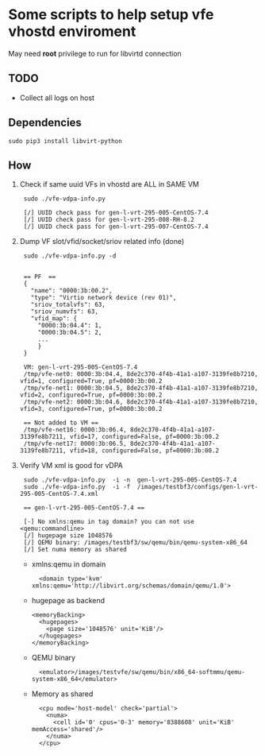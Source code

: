 # Some scripts to help setup vfe vhostd enviroment

May need **root** privilege to run for libvirtd connection

## TODO
* Collect all logs on host

## Dependencies

    sudo pip3 install libvirt-python


## How

1. Check if same uuid VFs in vhostd are ALL in SAME VM

        sudo ./vfe-vdpa-info.py

        [/] UUID check pass for gen-l-vrt-295-005-CentOS-7.4
        [/] UUID check pass for gen-l-vrt-295-008-RH-8.2
        [/] UUID check pass for gen-l-vrt-295-007-CentOS-7.4

2. Dump VF slot/vfid/socket/sriov related info (done)

        sudo ./vfe-vdpa-info.py -d


        == PF  ==
        {
          "name": "0000:3b:00.2",
          "type": "Virtio network device (rev 01)",
          "sriov_totalvfs": 63,
          "sriov_numvfs": 63,
          "vfid_map": {
            "0000:3b:04.4": 1,
            "0000:3b:04.5": 2,
            ...
            }
        }

        VM: gen-l-vrt-295-005-CentOS-7.4
        /tmp/vfe-net0: 0000:3b:04.4, 8de2c370-4f4b-41a1-a107-3139fe8b7210, vfid=1, configured=True, pf=0000:3b:00.2
        /tmp/vfe-net1: 0000:3b:04.5, 8de2c370-4f4b-41a1-a107-3139fe8b7210, vfid=2, configured=True, pf=0000:3b:00.2
        /tmp/vfe-net2: 0000:3b:04.6, 8de2c370-4f4b-41a1-a107-3139fe8b7210, vfid=3, configured=True, pf=0000:3b:00.2

        == Not added to VM ==
        /tmp/vfe-net16: 0000:3b:06.4, 8de2c370-4f4b-41a1-a107-3139fe8b7211, vfid=17, configured=False, pf=0000:3b:00.2
        /tmp/vfe-net17: 0000:3b:06.5, 8de2c370-4f4b-41a1-a107-3139fe8b7211, vfid=18, configured=False, pf=0000:3b:00.2


2. Verify VM xml is good for vDPA

        sudo ./vfe-vdpa-info.py  -i -n  gen-l-vrt-295-005-CentOS-7.4
        sudo ./vfe-vdpa-info.py  -i -f  /images/testbf3/configs/gen-l-vrt-295-005-CentOS-7.4.xml

        == gen-l-vrt-295-005-CentOS-7.4 ==

        [-] No xmlns:qemu in tag domain? you can not use <qemu:commandline>
        [/] hugepage size 1048576
        [/] QEMU binary: /images/testbf3/sw/qemu/bin/qemu-system-x86_64
        [/] Set numa memory as shared

    * xmlns:qemu in domain

            <domain type='kvm' xmlns:qemu='http://libvirt.org/schemas/domain/qemu/1.0'>

    * hugepage as backend

          <memoryBacking>
            <hugepages>
              <page size='1048576' unit='KiB'/>
            </hugepages>
          </memoryBacking>

    * QEMU binary

            <emulator>/images/testvfe/sw/qemu/bin/x86_64-softmmu/qemu-system-x86_64</emulator>

    * Memory as shared
    
            <cpu mode='host-model' check='partial'>
              <numa>
                <cell id='0' cpus='0-3' memory='8388608' unit='KiB' memAccess='shared'/>
              </numa>
            </cpu>
